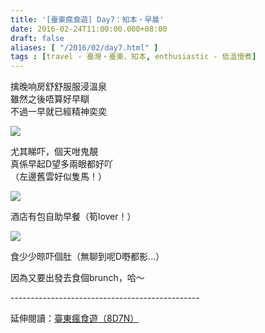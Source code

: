 ```yaml
---
title: '[臺東瘋食遊] Day7：知本・早晨'
date: 2016-02-24T11:00:00.000+08:00
draft: false
aliases: [ "/2016/02/day7.html" ]
tags : [travel - 臺灣・臺東、知本, enthusiastic - 低溫慢煮]
---
```


擒晚响房舒舒服服浸溫泉  
雖然之後唔算好早瞓  
不過一早就已經精神奕奕  

![](/images/taitung7a.jpg)

尤其睇吓，個天咁鬼靚  
真係早起D望多兩眼都好吖  
（左邊舊雲好似隻馬！）  

![](/images/taitung7a1.jpg)

酒店有包自助早餐（筍lover！）  

![](/images/taitung7a2.jpg)

食少少晾吓個肚（無聊到呢D嘢都影...）  
  
因為又要出發去食個brunch，哈～  
  
\-----------------------------------------------  
  
延伸閱讀：[臺東瘋食遊（8D7N）](https://hidie.net/taitung8d7n/)
